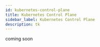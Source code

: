 ```yaml
---
id: kubernetes-control-plane
title: Kubernetes Control Plane
sidebar_label: Kubernetes Control Plane
description: tk
---
```


coming soon
